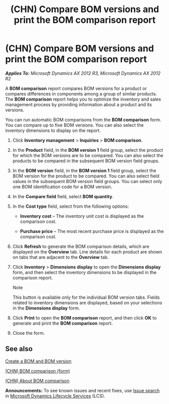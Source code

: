 ﻿---
title: (CHN) Compare BOM versions and print the BOM comparison report
TOCTitle: (CHN) Compare BOM versions and print the BOM comparison report
ms:assetid: 5ee58cb2-e8e7-40f8-abe7-48ce4f63eb43
ms:mtpsurl: https://technet.microsoft.com/en-us/library/JJ664050(v=AX.60)
ms:contentKeyID: 49384633
ms.date: 04/18/2014
mtps_version: v=AX.60
f1_keywords:
- BOM version
- BOM comparison
---

# (CHN) Compare BOM versions and print the BOM comparison report 


_**Applies To:** Microsoft Dynamics AX 2012 R3, Microsoft Dynamics AX 2012 R2_

A **BOM comparison** report compares BOM versions for a product or compares differences in components among a group of similar products. The **BOM comparison** report helps you to optimize the inventory and sales management process by providing information about a product and its versions.

You can run automatic BOM comparisons from the **BOM comparison** form. You can compare up to five BOM versions. You can also select the inventory dimensions to display on the report.

1.  Click **Inventory management** \> **Inquiries** \> **BOM comparison**.

2.  In the **Product** field, in the **BOM version 1** field group, select the product for which the BOM versions are to be compared. You can also select the products to be compared in the subsequent BOM version field groups.

3.  In the **BOM version** field, in the **BOM version 1** field group, select the BOM version for the product to be compared. You can also select field values in the subsequent BOM version field groups. You can select only one BOM identification code for a BOM version.

4.  In the **Compare field** field, select **BOM quantity**.

5.  In the **Cost type** field, select from the following options:
    
      - **Inventory cost** – The inventory unit cost is displayed as the comparison cost.
    
      - **Purchase price** – The most recent purchase price is displayed as the comparison cost.

6.  Click **Refresh** to generate the BOM comparison details, which are displayed on the **Overview** tab. Line details for each product are shown on tabs that are adjacent to the **Overview** tab.

7.  Click **Inventory** \> **Dimensions display** to open the **Dimensions display** form, and then select the inventory dimensions to be displayed in the comparison report.
    

    > [!NOTE]
    > <P>This button is available only for the individual BOM version tabs. Fields related to inventory dimensions are displayed, based on your selections in the <STRONG>Dimensions display</STRONG> form.</P>



8.  Click **Print** to open the **BOM comparison** report, and then click **OK** to generate and print the **BOM comparison** report.

9.  Close the form.

## See also

[Create a BOM and BOM version](create-a-bom-and-bom-version.md)

[(CHN) BOM comparison (form)](https://technet.microsoft.com/en-us/library/jj664075\(v=ax.60\))

[(CHN) About BOM comparison](chn-about-bom-comparison.md)

  
**Announcements:** To see known issues and recent fixes, use [Issue search](http://go.microsoft.com/fwlink/?linkid=389258) in [Microsoft Dynamics Lifecycle Services](http://go.microsoft.com/fwlink/?linkid=306505) (LCS).

